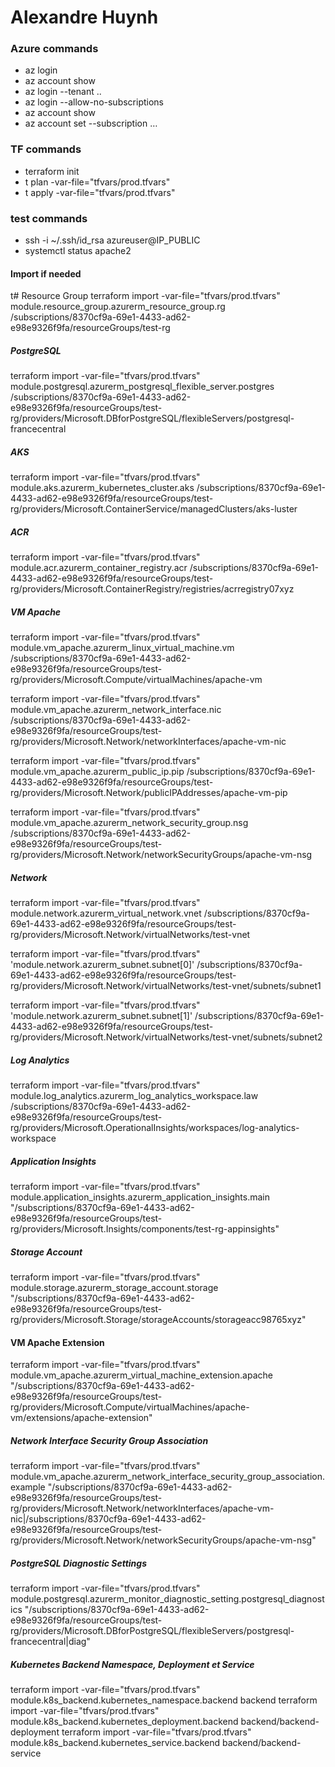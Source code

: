 # Alexandre Huynh

### Azure commands

- az login
- az account show
- az login --tenant ..
- az login --allow-no-subscriptions
- az account show
- az account set --subscription …

### TF commands

- terraform init
- t plan -var-file="tfvars/prod.tfvars"
- t apply -var-file="tfvars/prod.tfvars"

### test commands

- ssh -i ~/.ssh/id_rsa azureuser@IP_PUBLIC
- systemctl status apache2

#### Import if needed
t# Resource Group
terraform import -var-file="tfvars/prod.tfvars" module.resource_group.azurerm_resource_group.rg /subscriptions/8370cf9a-69e1-4433-ad62-e98e9326f9fa/resourceGroups/test-rg

##### PostgreSQL
terraform import -var-file="tfvars/prod.tfvars" module.postgresql.azurerm_postgresql_flexible_server.postgres /subscriptions/8370cf9a-69e1-4433-ad62-e98e9326f9fa/resourceGroups/test-rg/providers/Microsoft.DBforPostgreSQL/flexibleServers/postgresql-francecentral

##### AKS
terraform import -var-file="tfvars/prod.tfvars" module.aks.azurerm_kubernetes_cluster.aks /subscriptions/8370cf9a-69e1-4433-ad62-e98e9326f9fa/resourceGroups/test-rg/providers/Microsoft.ContainerService/managedClusters/aks-luster

##### ACR
terraform import -var-file="tfvars/prod.tfvars" module.acr.azurerm_container_registry.acr /subscriptions/8370cf9a-69e1-4433-ad62-e98e9326f9fa/resourceGroups/test-rg/providers/Microsoft.ContainerRegistry/registries/acrregistry07xyz

##### VM Apache
terraform import -var-file="tfvars/prod.tfvars" module.vm_apache.azurerm_linux_virtual_machine.vm /subscriptions/8370cf9a-69e1-4433-ad62-e98e9326f9fa/resourceGroups/test-rg/providers/Microsoft.Compute/virtualMachines/apache-vm

terraform import -var-file="tfvars/prod.tfvars" module.vm_apache.azurerm_network_interface.nic /subscriptions/8370cf9a-69e1-4433-ad62-e98e9326f9fa/resourceGroups/test-rg/providers/Microsoft.Network/networkInterfaces/apache-vm-nic

terraform import -var-file="tfvars/prod.tfvars" module.vm_apache.azurerm_public_ip.pip /subscriptions/8370cf9a-69e1-4433-ad62-e98e9326f9fa/resourceGroups/test-rg/providers/Microsoft.Network/publicIPAddresses/apache-vm-pip

terraform import -var-file="tfvars/prod.tfvars" module.vm_apache.azurerm_network_security_group.nsg /subscriptions/8370cf9a-69e1-4433-ad62-e98e9326f9fa/resourceGroups/test-rg/providers/Microsoft.Network/networkSecurityGroups/apache-vm-nsg

##### Network
terraform import -var-file="tfvars/prod.tfvars" module.network.azurerm_virtual_network.vnet /subscriptions/8370cf9a-69e1-4433-ad62-e98e9326f9fa/resourceGroups/test-rg/providers/Microsoft.Network/virtualNetworks/test-vnet

terraform import -var-file="tfvars/prod.tfvars" 'module.network.azurerm_subnet.subnet[0]' /subscriptions/8370cf9a-69e1-4433-ad62-e98e9326f9fa/resourceGroups/test-rg/providers/Microsoft.Network/virtualNetworks/test-vnet/subnets/subnet1

terraform import -var-file="tfvars/prod.tfvars" 'module.network.azurerm_subnet.subnet[1]' /subscriptions/8370cf9a-69e1-4433-ad62-e98e9326f9fa/resourceGroups/test-rg/providers/Microsoft.Network/virtualNetworks/test-vnet/subnets/subnet2

##### Log Analytics
terraform import -var-file="tfvars/prod.tfvars" module.log_analytics.azurerm_log_analytics_workspace.law /subscriptions/8370cf9a-69e1-4433-ad62-e98e9326f9fa/resourceGroups/test-rg/providers/Microsoft.OperationalInsights/workspaces/log-analytics-workspace

##### Application Insights
terraform import -var-file="tfvars/prod.tfvars" module.application_insights.azurerm_application_insights.main "/subscriptions/8370cf9a-69e1-4433-ad62-e98e9326f9fa/resourceGroups/test-rg/providers/Microsoft.Insights/components/test-rg-appinsights"

##### Storage Account
terraform import -var-file="tfvars/prod.tfvars" module.storage.azurerm_storage_account.storage "/subscriptions/8370cf9a-69e1-4433-ad62-e98e9326f9fa/resourceGroups/test-rg/providers/Microsoft.Storage/storageAccounts/storageacc98765xyz"

#### VM Apache Extension
terraform import -var-file="tfvars/prod.tfvars" module.vm_apache.azurerm_virtual_machine_extension.apache "/subscriptions/8370cf9a-69e1-4433-ad62-e98e9326f9fa/resourceGroups/test-rg/providers/Microsoft.Compute/virtualMachines/apache-vm/extensions/apache-extension"

##### Network Interface Security Group Association
terraform import -var-file="tfvars/prod.tfvars" module.vm_apache.azurerm_network_interface_security_group_association.example "/subscriptions/8370cf9a-69e1-4433-ad62-e98e9326f9fa/resourceGroups/test-rg/providers/Microsoft.Network/networkInterfaces/apache-vm-nic|/subscriptions/8370cf9a-69e1-4433-ad62-e98e9326f9fa/resourceGroups/test-rg/providers/Microsoft.Network/networkSecurityGroups/apache-vm-nsg"

##### PostgreSQL Diagnostic Settings
terraform import -var-file="tfvars/prod.tfvars" module.postgresql.azurerm_monitor_diagnostic_setting.postgresql_diagnostics "/subscriptions/8370cf9a-69e1-4433-ad62-e98e9326f9fa/resourceGroups/test-rg/providers/Microsoft.DBforPostgreSQL/flexibleServers/postgresql-francecentral|diag"

##### Kubernetes Backend Namespace, Deployment et Service
terraform import -var-file="tfvars/prod.tfvars" module.k8s_backend.kubernetes_namespace.backend backend
terraform import -var-file="tfvars/prod.tfvars" module.k8s_backend.kubernetes_deployment.backend backend/backend-deployment
terraform import -var-file="tfvars/prod.tfvars" module.k8s_backend.kubernetes_service.backend backend/backend-service
